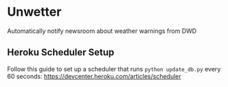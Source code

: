 # Unwetter
Automatically notify newsroom about weather warnings from DWD

## Heroku Scheduler Setup

Follow this guide to set up a scheduler that runs `python update_db.py` every 60 seconds: https://devcenter.heroku.com/articles/scheduler
